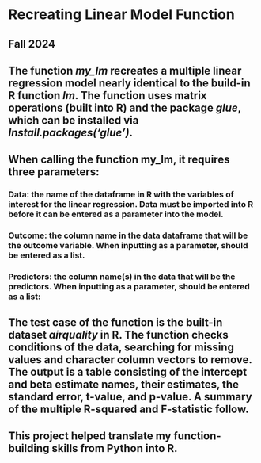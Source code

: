# Recreating Linear Model Function
## Fall 2024
## The function _my_lm_ recreates a multiple linear regression model nearly identical to the build-in R function _lm_. The function uses matrix operations (built into R) and the package _glue_, which can be installed via _Install.packages(‘glue’)_. 

## When calling the function my_lm, it requires three parameters:
### Data: the name of the dataframe in R with the variables of interest for the linear regression. Data must be imported into R before it can be entered as a parameter into the model.
### Outcome: the column name in the data dataframe that will be the outcome variable. When inputting as a parameter, should be entered as a list. 
### Predictors: the column name(s) in the data that will be the predictors. When inputting as a parameter, should be entered as a list:

## The test case of the function is the built-in dataset _airquality_ in R. The function checks conditions of the data, searching for missing values and character column vectors to remove. The output is a table consisting of the intercept and beta estimate names, their estimates, the standard error, t-value, and p-value. A summary of the multiple R-squared and F-statistic follow. 

## This project helped translate my function-building skills from Python into R. 
